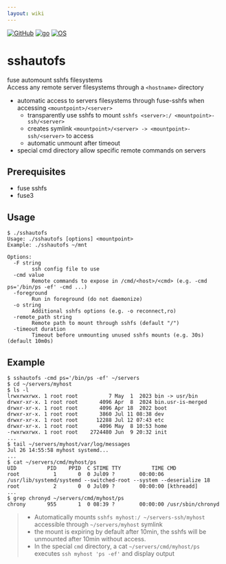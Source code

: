 ```yaml
---
layout: wiki
---
```

[![GitHub](https://img.shields.io/badge/GitHub-joknarf%2Ffuse--sshautofs-black?logo=github)](https://github.com/joknarf/fuse-sshautofs)
[![go](https://img.shields.io/badge/lang-Go%20-blue.svg)]()
[![OS](https://img.shields.io/badge/OS-Linux%20-blue.svg)]()

# sshautofs
fuse automount sshfs filesystems  
Access any remote server filesystems through a `<hostname>` directory  

* automatic access to servers filesystems through fuse-sshfs when accessing `<mountpoint>/<server>`
  * transparently use sshfs to mount `sshfs <server>:/ <mountpoint>-ssh/<server>`
  * creates symlink `<mountpoint>/<server> -> <mountpoint>-ssh/<server>` to access
  * automatic unmount after timeout
* special cmd directory allow specific remote commands on servers

## Prerequisites

* fuse sshfs
* fuse3
  
## Usage

```
$ ./sshautofs
Usage: ./sshautofs [options] <mountpoint>
Example: ./sshautofs ~/mnt

Options:
  -F string
        ssh config file to use
  -cmd value
        Remote commands to expose in /cmd/<host>/<cmd> (e.g. -cmd ps='/bin/ps -ef' -cmd ...)
  -foreground
        Run in foreground (do not daemonize)
  -o string
        Additional sshfs options (e.g. -o reconnect,ro)
  -remote_path string
        Remote path to mount through sshfs (default "/")
  -timeout duration
        Timeout before unmounting unused sshfs mounts (e.g. 30s) (default 10m0s)
```

## Example

```
$ sshautofs -cmd ps='/bin/ps -ef' ~/servers
$ cd ~/servers/myhost
$ ls -l
lrwxrwxrwx. 1 root root          7 May  1  2023 bin -> usr/bin
drwxr-xr-x. 1 root root       4096 Apr  8  2024 bin.usr-is-merged
drwxr-xr-x. 1 root root       4096 Apr 18  2022 boot
drwxr-xr-x. 1 root root       3860 Jul 11 08:38 dev
drwxr-xr-x. 1 root root      12288 Jul 12 07:43 etc
drwxr-xr-x. 1 root root       4096 May  8 10:53 home
-rwxrwxrwx. 1 root root    2724480 Jun  9 20:32 init
...
$ tail ~/servers/myhost/var/log/messages
Jul 26 14:55:58 myhost systemd...
...
$ cat ~/servers/cmd/myhost/ps
UID          PID    PPID  C STIME TTY          TIME CMD
root           1       0  0 Jul09 ?        00:00:06 /usr/lib/systemd/systemd --switched-root --system --deserialize 18
root           2       0  0 Jul09 ?        00:00:00 [kthreadd]
...
$ grep chronyd ~/servers/cmd/myhost/ps
chrony       955       1  0 08:39 ?        00:00:00 /usr/sbin/chronyd
```

> * Automatically mounts `sshfs myhost:/ ~/servers-ssh/myhost` accessible through `~/servers/myhost` symlink  
> * the mount is expiring by default after 10min, the sshfs will be unmounted after 10min without access.  
> * In the special `cmd` directory, a cat `~/servers/cmd/myhost/ps` executes `ssh myhost 'ps -ef'` and display output

